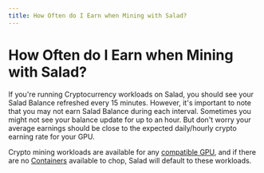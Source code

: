 ```yaml
---
title: How Often do I Earn when Mining with Salad?
---
```


# How Often do I Earn when Mining with Salad?

If you're running Cryptocurrency workloads on Salad, you should see your Salad Balance refreshed every 15 minutes. However, it's important to note that you may not earn Salad Balance during each interval. Sometimes you might not see your balance update for up to an hour. But don't worry your average earnings should be close to the expected daily/hourly crypto earning rate for your GPU.

Crypto mining workloads are available for any [compatible GPU](https://support.salad.com/article/78-is-my-machine-compatible-with-salad), and if there are no [Containers](https://www.youtube.com/watch?v=Ts2CrvnaxvY) available to chop, Salad will default to these workloads.
